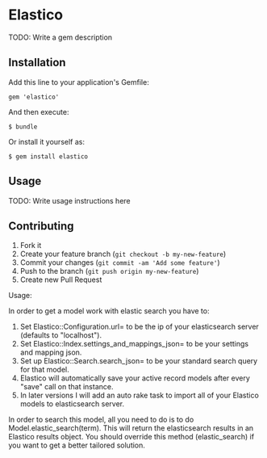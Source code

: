 # Elastico

TODO: Write a gem description

## Installation

Add this line to your application's Gemfile:

    gem 'elastico'

And then execute:

    $ bundle

Or install it yourself as:

    $ gem install elastico

## Usage

TODO: Write usage instructions here

## Contributing

1. Fork it
2. Create your feature branch (`git checkout -b my-new-feature`)
3. Commit your changes (`git commit -am 'Add some feature'`)
4. Push to the branch (`git push origin my-new-feature`)
5. Create new Pull Request

Usage:

In order to get a model work with elastic search you have to:
1. Set Elastico::Configuration.url= to be the ip of your elasticsearch server (defaults to "localhost").
2. Set Elastico::Index.settings_and_mappings_json= to be your settings and mapping json.
3. Set up Elastico::Search.search_json= to be your standard search query for that model.
4. Elastico will automatically save your active record models after every "save" call on that instance.
5. In later versions I will add an auto rake task to import all of your Elastico models to elasticsearch server.


In order to search this model, all you need to do is to do Model.elastic_search(term). This will return the elasticsearch results in an Elastico results object. You should override this method (elastic_search) if you want to get a better tailored solution.